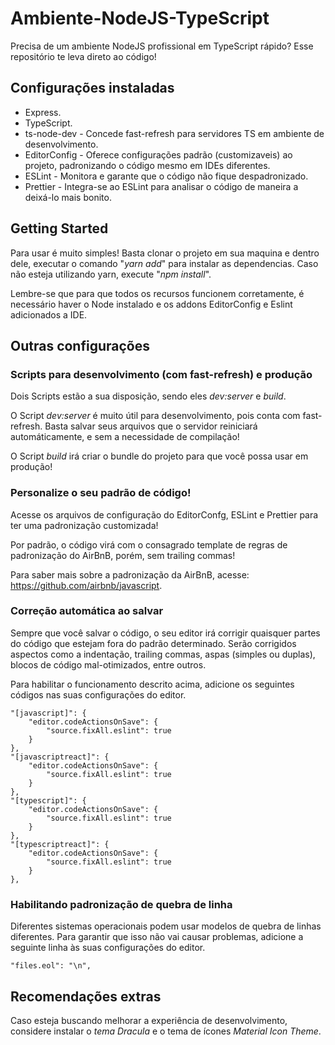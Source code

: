# Ambiente-NodeJS-TypeScript

Precisa de um ambiente NodeJS profissional em TypeScript rápido? Esse repositório te leva direto ao código!

## Configurações instaladas

* Express.
* TypeScript.
* ts-node-dev - Concede fast-refresh para servidores TS em ambiente de desenvolvimento.
* EditorConfig - Oferece configurações padrão (customizaveis) ao projeto, padronizando o código mesmo em IDEs diferentes.
* ESLint - Monitora e garante que o código não fique despadronizado.
* Prettier - Integra-se ao ESLint para analisar o código de maneira a deixá-lo mais bonito.

## Getting Started

Para usar é muito simples! Basta clonar o projeto em sua maquina e dentro dele, executar o comando "<i>yarn add</i>" para instalar as dependencias. Caso não esteja utilizando yarn, execute "<i>npm install</i>".

Lembre-se que para que todos os recursos funcionem corretamente, é necessário haver o Node instalado e os addons EditorConfig e Eslint adicionados a IDE.

## Outras configurações

### Scripts para desenvolvimento (com fast-refresh) e produção

Dois Scripts estão a sua disposição, sendo eles <i>dev:server</i> e <i>build</i>.

O Script <i>dev:server</i> é muito útil para desenvolvimento, pois conta com fast-refresh. Basta salvar seus arquivos que o servidor reiniciará automáticamente, e sem a necessidade de compilação!

O Script <i>build</i> irá criar o bundle do projeto para que você possa usar em produção!

### Personalize o seu padrão de código!

Acesse os arquivos de configuração do EditorConfg, ESLint e Prettier para ter uma padronização customizada!

Por padrão, o código virá com o consagrado template de regras de padronização do AirBnB, porém, sem trailing commas!

Para saber mais sobre a padronização da AirBnB, acesse: https://github.com/airbnb/javascript.

### Correção automática ao salvar

Sempre que você salvar o código, o seu editor irá corrigir quaisquer partes do código que estejam fora do padrão determinado. Serão corrigidos aspectos como a indentação, trailing commas, aspas (simples ou duplas), blocos de código mal-otimizados, entre outros.

Para habilitar o funcionamento descrito acima, adicione os seguintes códigos nas suas configurações do editor.

```
"[javascript]": {
    "editor.codeActionsOnSave": {
        "source.fixAll.eslint": true
    }
},
"[javascriptreact]": {
    "editor.codeActionsOnSave": {
        "source.fixAll.eslint": true
    }
},
"[typescript]": {
    "editor.codeActionsOnSave": {
        "source.fixAll.eslint": true
    }
},
"[typescriptreact]": {
    "editor.codeActionsOnSave": {
        "source.fixAll.eslint": true
    }
},
```

### Habilitando padronização de quebra de linha

Diferentes sistemas operacionais podem usar modelos de quebra de linhas diferentes. Para garantir que isso não vai causar problemas, adicione a seguinte linha às suas configurações do editor.

```
"files.eol": "\n",
```

## Recomendações extras

Caso esteja buscando melhorar a experiência de desenvolvimento, considere instalar o <i>tema Dracula</i> e o tema de ícones <i>Material Icon Theme</i>.
